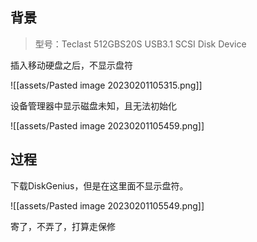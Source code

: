 
## 背景

> 型号：Teclast 512GBS20S USB3.1 SCSI Disk Device

插入移动硬盘之后，不显示盘符

![[assets/Pasted image 20230201105315.png]]

设备管理器中显示磁盘未知，且无法初始化

![[assets/Pasted image 20230201105459.png]]



## 过程

下载DiskGenius，但是在这里面不显示盘符。

![[assets/Pasted image 20230201105549.png]]



寄了，不弄了，打算走保修